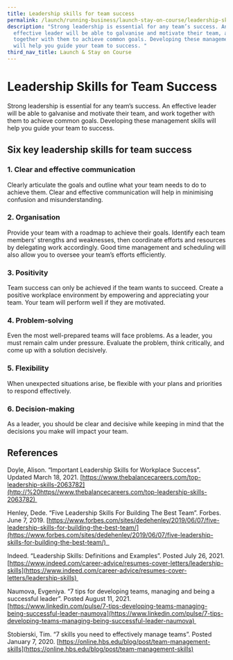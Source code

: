 ```yaml
---
title: Leadership skills for team success
permalink: /launch/running-business/launch-stay-on-course/leadership-skills-team-success/
description: "Strong leadership is essential for any team’s success. An
  effective leader will be able to galvanise and motivate their team, and work
  together with them to achieve common goals. Developing these management skills
  will help you guide your team to success. "
third_nav_title: Launch & Stay on Course
---
```

# Leadership Skills for Team Success 

Strong leadership is essential for any team’s success. An effective leader will be able to galvanise and motivate their team, and work together with them to achieve common goals. Developing these management skills will help you guide your team to success. 

## Six key leadership skills for team success 

### 1.  Clear and effective communication 


Clearly articulate the goals and outline what your team needs to do to achieve them. Clear and effective communication will help in minimising confusion and misunderstanding.  

### 2.  Organisation 


Provide your team with a roadmap to achieve their goals. Identify each team members’ strengths and weaknesses, then coordinate efforts and resources by delegating work accordingly. Good time management and scheduling will also allow you to oversee your team’s efforts efficiently. 

### 3.  Positivity 


Team success can only be achieved if the team wants to succeed. Create a positive workplace environment by empowering and appreciating your team. Your team will perform well if they are motivated. 

### 4.  Problem-solving 


Even the most well-prepared teams will face problems. As a leader, you must remain calm under pressure. Evaluate the problem, think critically, and come up with a solution decisively. 

### 5.  Flexibility 


When unexpected situations arise, be flexible with your plans and priorities to respond effectively. 

### 6.  Decision-making 


As a leader, you should be clear and decisive while keeping in mind that the decisions you make will impact your team. 

## References 

Doyle, Alison. “Important Leadership Skills for Workplace Success”. Updated March 18, 2021. [https://www.thebalancecareers.com/top-leadership-skills-2063782](http://%20https//www.thebalancecareers.com/top-leadership-skills-2063782) 

Henley, Dede. “Five Leadership Skills For Building The Best Team”. Forbes. June 7, 2019. [https://www.forbes.com/sites/dedehenley/2019/06/07/five-leadership-skills-for-building-the-best-team/](https://www.forbes.com/sites/dedehenley/2019/06/07/five-leadership-skills-for-building-the-best-team/)  

Indeed. “Leadership Skills: Definitions and Examples”. Posted July 26, 2021. [https://www.indeed.com/career-advice/resumes-cover-letters/leadership-skills](https://www.indeed.com/career-advice/resumes-cover-letters/leadership-skills) 

Naumova, Evgeniya. “7 tips for developing teams, managing and being a successful leader”. Posted August 11, 2021. [https://www.linkedin.com/pulse/7-tips-developing-teams-managing-being-successful-leader-naumova](https://www.linkedin.com/pulse/7-tips-developing-teams-managing-being-successful-leader-naumova) 

Stobierski, Tim. “7 skills you need to effectively manage teams”. Posted January 7, 2020. [https://online.hbs.edu/blog/post/team-management-skills](https://online.hbs.edu/blog/post/team-management-skills)
